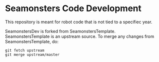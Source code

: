 # Seamonsters Code Development

This repository is meant for robot code that is not tied to a specifiec year.

SeamonstersDev is forked from SeamonstersTemplate. SeamonstersTemplate is an upstream source. To merge any changes from SeamonstersTemplate, do:

```
git fetch upstream
git merge upstream/master
```

